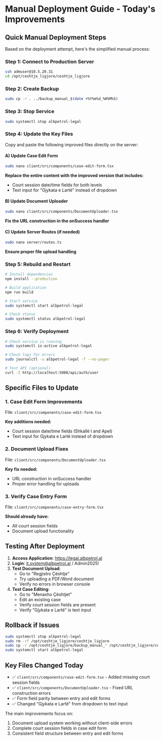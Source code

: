 # Manual Deployment Guide - Today's Improvements

## Quick Manual Deployment Steps

Based on the deployment attempt, here's the simplified manual process:

### Step 1: Connect to Production Server
```bash
ssh admuser@10.5.20.31
cd /opt/ceshtje_ligjore/ceshtje_ligjore
```

### Step 2: Create Backup
```bash
sudo cp -r . ../backup_manual_$(date +%Y%m%d_%H%M%S)
```

### Step 3: Stop Service
```bash
sudo systemctl stop albpetrol-legal
```

### Step 4: Update the Key Files

Copy and paste the following improved files directly on the server:

#### A) Update Case Edit Form
```bash
sudo nano client/src/components/case-edit-form.tsx
```
**Replace the entire content with the improved version that includes:**
- Court session date/time fields for both levels
- Text input for "Gjykata e Lartë" instead of dropdown

#### B) Update Document Uploader
```bash
sudo nano client/src/components/DocumentUploader.tsx  
```
**Fix the URL construction in the onSuccess handler**

#### C) Update Server Routes (if needed)
```bash
sudo nano server/routes.ts
```
**Ensure proper file upload handling**

### Step 5: Rebuild and Restart
```bash
# Install dependencies
npm install --production

# Build application
npm run build

# Start service
sudo systemctl start albpetrol-legal

# Check status
sudo systemctl status albpetrol-legal
```

### Step 6: Verify Deployment
```bash
# Check service is running
sudo systemctl is-active albpetrol-legal

# Check logs for errors
sudo journalctl -u albpetrol-legal -f --no-pager

# Test API (optional)
curl -I http://localhost:5000/api/auth/user
```

## Specific Files to Update

### 1. Case Edit Form Improvements
File: `client/src/components/case-edit-form.tsx`

**Key additions needed:**
- Court session date/time fields (Shkallë I and Apel)
- Text input for Gjykata e Lartë instead of dropdown

### 2. Document Upload Fixes  
File: `client/src/components/DocumentUploader.tsx`

**Key fix needed:**
- URL construction in onSuccess handler
- Proper error handling for uploads

### 3. Verify Case Entry Form
File: `client/src/components/case-entry-form.tsx`

**Should already have:**
- All court session fields
- Document upload functionality

## Testing After Deployment

1. **Access Application**: https://legal.albpetrol.al
2. **Login**: it.system@albpetrol.al / Admin2025!
3. **Test Document Upload**:
   - Go to "Regjistro Çështje"
   - Try uploading a PDF/Word document
   - Verify no errors in browser console
4. **Test Case Editing**:
   - Go to "Menaxho Çështjet" 
   - Edit an existing case
   - Verify court session fields are present
   - Verify "Gjykata e Lartë" is text input

## Rollback if Issues
```bash
sudo systemctl stop albpetrol-legal
sudo rm -rf /opt/ceshtje_ligjore/ceshtje_ligjore
sudo cp -r /opt/ceshtje_ligjore/backup_manual_* /opt/ceshtje_ligjore/ceshtje_ligjore
sudo systemctl start albpetrol-legal
```

## Key Files Changed Today

- ✅ `client/src/components/case-edit-form.tsx` - Added missing court session fields
- ✅ `client/src/components/DocumentUploader.tsx` - Fixed URL construction errors  
- ✅ Form field parity between entry and edit forms
- ✅ Changed "Gjykata e Lartë" from dropdown to text input

The main improvements focus on:
1. Document upload system working without client-side errors
2. Complete court session fields in case edit form
3. Consistent field structure between entry and edit forms